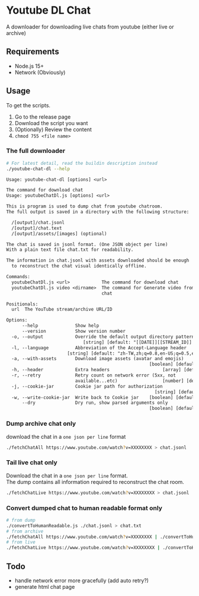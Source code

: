 # Youtube DL Chat

A downloader for downloading live chats from youtube (either live or archive)

## Requirements

- Node.js 15+
- Network (Obviously)

## Usage

To get the scripts.

1. Go to the release page
2. Download the script you want
3. (Optionally) Review the content
4. `chmod 755 <file name>`

### The full downloader

```bash
# For latest detail, read the buildin description instead
./youtube-chat-dl --help
```

```txt
Usage: youtube-chat-dl [options] <url>

The command for download chat
Usage: youtubeChatDl.js [options] <url>

This is program is used to dump chat from youtube chatroom.
The full output is saved in a directory with the following structure:

  /[output]/chat.jsonl
  /[output]/chat.text
  /[output]/assets/[images] (optional)

The chat is saved in jsonl format. (One JSON object per line)
With a plain text file chat.txt for readability.

The information in chat.jsonl with assets downloaded should be enough
  to reconstruct the chat visual identically offline.

Commands:
  youtubeChatDl.js <url>            The command for download chat      [default]
  youtubeChatDl.js video <dirname>  The command for Generate video from recorded
                                    chat

Positionals:
  url  The YouTube stream/archive URL/ID                                [string]

Options:
      --help              Show help                                    [boolean]
      --version           Show version number                          [boolean]
  -o, --output            Override the default output directory pattern
                             [string] [default: "[[DATE]][[STREAM_ID]] [TITLE]"]
  -l, --language          Abbreviation of the Accept-Language header
                       [string] [default: "zh-TW,zh;q=0.8,en-US;q=0.5,en;q=0.3"]
  -a, --with-assets       Download image assets (avatar and emojis)
                                                      [boolean] [default: false]
  -h, --header            Extra headers                    [array] [default: []]
  -r, --retry             Retry count on network error (5xx, not
                          available...etc)                 [number] [default: 3]
  -j, --cookie-jar        Cookie jar path for authorization
                                                        [string] [default: null]
  -w, --write-cookie-jar  Write back to Cookie jar    [boolean] [default: false]
      --dry               Dry run, show parsed arguments only
                                                      [boolean] [default: false]
```

### Dump archive chat only

download the chat in a `one json per line` format

```bash
./fetchChatAll https://www.youtube.com/watch?v=XXXXXXXX > chat.jsonl
```

### Tail live chat only

Download the chat in a `one json per line` format.  
The dump contains all information required to reconstruct the chat room.

```bash
./fetchChatLive https://www.youtube.com/watch?v=XXXXXXXX > chat.jsonl
```

### Convert dumped chat to human readable format only

```bash
# from dump
./convertToHumanReadable.js ./chat.jsonl > chat.txt
# from archive
./fetchChatAll https://www.youtube.com/watch?v=XXXXXXXX | ./convertToHumanReadable.js > chat.txt
# from live
./fetchChatLive https://www.youtube.com/watch?v=XXXXXXXX | ./convertToHumanReadable.js > chat.txt
```

## Todo

- handle network error more gracefully (add auto retry?)
- generate html chat page
